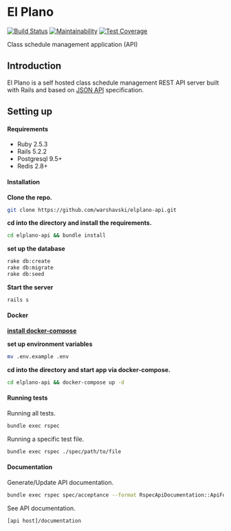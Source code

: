 # El Plano

[![Build Status](https://travis-ci.org/Warshavski/elplano-api.svg?branch=develop)](https://travis-ci.org/Warshavski/elplano-api)
[![Maintainability](https://api.codeclimate.com/v1/badges/a5e9ecd7da62ba334087/maintainability)](https://codeclimate.com/github/Warshavski/elplano-api/maintainability)
[![Test Coverage](https://api.codeclimate.com/v1/badges/a5e9ecd7da62ba334087/test_coverage)](https://codeclimate.com/github/Warshavski/elplano-api/test_coverage)

Class schedule management application (API)

## Introduction

El Plano is a self hosted class schedule management REST API server built with Rails and based on [JSON API](https://jsonapi.org/) specification.

## Setting up

#### Requirements

- Ruby 2.5.3
- Rails 5.2.2
- Postgresql 9.5+
- Redis 2.8+

#### Installation

**Clone the repo.**
```bash
git clone https://github.com/warshavski/elplano-api.git
```

**cd into the directory and install the requirements.**
```bash
cd elplano-api && bundle install
```

**set up the database**
```bash
rake db:create 
rake db:migrate 
rake db:seed
```

**Start the server**
```bash
rails s
```

#### Docker
**[install docker-compose](https://docs.docker.com/compose/)**

**set up environment variables**
```bash
mv .env.example .env
```

**cd into the directory and start app via docker-compose.**
```bash
cd elplano-api && docker-compose up -d
```

#### Running tests

Running all tests.
```bash
bundle exec rspec
```

Running a specific test file.
```bash
bundle exec rspec ./spec/path/to/file
```

#### Documentation

Generate/Update API documentation.
```bash
bundle exec rspec spec/acceptance --format RspecApiDocumentation::ApiFormatter
```

See API documentation.
```bash
[api host]/documentation
```
